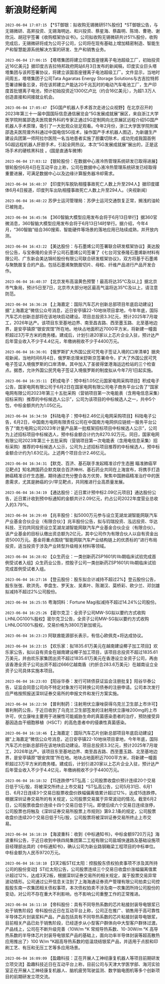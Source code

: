 # 新浪财经新闻
`2023-06-04 17:07:15`   【*ST御银：拟收购无锡微研51%股份】*ST御银公告，与无锡微研、高昇投资、无锡海明达、和兴投资、蔡星海、蔡磊明、陈琦、曹艳、谢欣沅、胡冠宇签署《收购框架协议书》。公司拟收购无锡微研共计51%股份，收购完成后，无锡微研将成为公司子公司，公司将在现有基础上增加精密制造、智能生产和智慧能源系统解决方案的研发、生产和销售业务。

`2023-06-04 17:06:15` 【塔塔集团将建立印度首座锂离子电池超级工厂，初始投资近16亿美元】据印度古吉拉特邦政府网站6月3日发布的新闻稿，印度实业巨头塔塔集团与该邦签署协议，将建立该国首座锂离子电池超级工厂。文件显示，当地时间周五，塔塔集团子公司Tata Agaratas Energy Storage Solutions与古吉拉特邦签署谅解备忘录，将在该邦建立产能达20千兆瓦时的电动汽车电池工厂，生产印度首批锂离子电池，预计初始投资近1300亿卢比（约合16亿美元），为超1.3万人创造直接和间接就业机会。

`2023-06-04 17:05:47` 【5G国产机器人手术首次走进公众视野】在北京召开的2023年第三十一届中国国际信息通信展览会“5G发展成就展”展区，来自浙江大学医学院附属邵逸夫医院普外科的专家正通过5G定制网向北京展区远程介绍5G国产机器人手术原理，吸引了一大批观众驻足观看。今年2月份，浙江大学医学院附属邵逸夫医院普外科通过中国电信5G技术，操作国产手术机器人图迈，为新疆生产建设兵团第一师阿拉尔医院一名当地患者实施了胆囊切除术，成功完成我国首例5G超远程机器人肝胆手术，引起全网热议。本次“5G发展成就展”展出的，正是这场手术的硬核黑科技 。(国是直通车微博)

`2023-06-04 17:03:12` 【银轮股份：在数据中心液冷热管理系统研发已取得进展】银轮股份6月4日在互动平台上称，公司在数据中心液冷热管理系统研发已经取得重要进展，可满足数据中心以及边缘计算服务器冷却需求。

`2023-06-04 16:48:37` 【印度列车脱轨相撞事故死亡人数上升至294人】据印度媒体6月4日报道，印度列车出轨相撞事故死亡人数上升至294人。（央视新闻）

`2023-06-04 16:48:22` 苏伊士运河管理局：苏伊士运河交通恢复正常，搁浅的油轮已被拖走。

`2023-06-04 16:45:56` 【360智脑大模型应用发布会将于6月13日举行】据360官微消息，360智脑大模型应用发布会将于6月13日14时举行。据介绍，今年4月，“360智脑”结合360搜索、智能硬件等场景的落地应用已陆续成熟，并开放内测。

`2023-06-04 16:43:22` 【美达股份：与石墨烯公司签署联合研发框架协议】美达股份公告，与宝泰隆的全资子公司石墨烯公司签署了《七台河宝泰隆石墨烯新材料有限公司、广东新会美达锦纶股份有限公司联合研发框架协议》，双方将基于石墨烯与聚酰胺复合的产品，包括石墨烯聚酰胺切片、母粒、纤维产品进行产品开发合作。

`2023-06-04 16:40:37` 【北京发布高温黄色预警！最高将达35℃及以上】据北京市气象局，预计5日至7日，北京市大部分地区最高气温将达35℃及以上，请注意防范。

`2023-06-04 16:36:28` 【上海嘉定：国际汽车芯片创新总部项目年底启动建设】据“上海嘉定”微信公众号消息，近日安亭镇22-10地块项目拿地，今年年底，国际汽车芯片创新总部将在该地块启动建设。项目总投资3.3亿元，预计2025年7月竣工，2026年达产。该项目东至基地边界、南至昌吉路、西至墨玉路、北至基地边界，是安亭镇原“银安宾馆”所在地。地块占地面积近7000平方米，将新建一幢面积超过3万平方米的商务楼。建成后，计划引进20家以上芯片企业入驻，预计达产后年营业收入不少于4.4亿元，年缴纳税收不少于4400万元。

`2023-06-04 16:36:01` 【俄罗斯扩大外国公民可凭电子签证入境的口岸清单】据央视新闻，当地时间6月4日，俄罗斯总理米舒斯京签署命令，扩大了外国公民可凭电子签证入境俄罗斯的口岸清单。其中加入了圣彼得堡港海运边检站的三个检查点。据悉，允许外国公民凭电子签证入境俄罗斯的制度拟从今年7月1日起实施。

`2023-06-04 16:35:11` 【积成电子：预中标1.05亿元国家电网采购项目】积成电子公告，国家电网有限公司于6月2日在国家电网有限公司电子商务平台公告了“国家电网有限公司2023年第三十五批采购（营销项目第一次电能表（含用电信息采集）招标采购）推荐的中标候选人公示”，公司为该项目的中标候选人之一，共中5个包，中标金额共约为1.05亿元。

`2023-06-04 16:34:59` 【科陆电子：预中标2.46亿元电网采购项目】科陆电子公告，6月2日，中国南方电网有限责任公司在中国南方电网供应链统一服务平台公告了“南方电网公司2023年计量产品第一批框架招标项目中标候选人公示”，公司为上述招标项目中标候选人，预中标金额合计约为8270.92万元。同日，国家电网有限公司2023年第三十五批采购（营销项目第一次电能表（含用电信息采集）招标采购）推荐的中标候选人公示，公司为上述招标项目推荐的中标候选人，预中标金额合计约为1.63亿元。上述两个项目合计2.46亿元。

`2023-06-04 16:34:31`   【默克、百济、基石联手发起精准诊疗生态圈 瞄准肺癌罕见靶点】知名跨国药企默克联合百济神州、基石药业共同在上海宣布，将携手打造肺癌精准诊疗生态圈，期待通过充分整合各方优势，聚焦中国肺癌精准治疗中的医患需求，尤其是肺癌的少/罕见靶点，共同推进行业高质量发展。

`2023-06-04 16:34:19`   【通达股份：近日累计预中标2.09亿元项目】通达股份公告，近日累计收到预中标通知的金额共计2.09亿元，约占公司2022年度营业总收入的3.79%。

`2023-06-04 16:29:49`   【兆丰股份：拟5000万元参与设立芜湖龙湖智能网联汽车产业基金合伙企业（有限合伙）】兆丰股份公告，拟与钧瑞投资、泓远投资、华达科技、王钧共同投资设立芜湖龙湖智能网联汽车产业基金合伙企业（有限合伙）。该产业基金的目标认缴出资总额为2亿元，其中公司作为有限合伙人以自有资金出资5000万元。基金将重点围绕“智能网联汽车产业结构链上的优质标的”进行布局投资，适当投资于涉及产业转型升级相关材料等领域。

`2023-06-04 16:28:02`   【众生药业：一类创新药ZSP1601片IIb期临床试验完成首例受试者入组】众生药业公告，控股子公司一类创新药ZSP1601片IIb期临床试验完成首例受试者入组。

`2023-06-04 16:27:16`   【登云股份：股东拟合计减持不超过2%】登云股份公告，股东张弢、欧洪先、李盘生、罗天友、吴素叶、陈潮汉、莫桥彩、欧少兰、邓剑雄拟减持不超过2%公司股份。

`2023-06-04 16:25:55`   粤海饲料：Fortune Magi拟减持不超过14.24%公司股份。

`2023-06-04 16:25:26` 【密尔克卫：全资子公司MW-SG拟以要约方式收购LHNLOG100%股权】密尔克卫公告，全资子公司MW-SG拟以要约方式收购LHNLOG100%股权，交易价格为3800万新加坡元。

`2023-06-04 16:23:23`   阿联酋能源部长表示，有信心欧佩克+将达成协议。

`2023-06-04 16:23:15` 【欢乐家：拟1835.61万美元在越南建设椰子加工项目】欢乐家公告，拟以自有资金在越南建设椰子加工项目，该项目总投资不超过1835.61万美元，并由欢乐家集团出资不超过1835.61万美元在香港设立全资子公司，再由该香港全资子公司出资不超过666亿越南盾（约折合283.6万美元）在越南设立全资子公司具体实施本项目。

`2023-06-04 16:23:03` 【阳谷华泰：发行可转债获证监会注册批复】阳谷华泰公告，证监会同意公司向不特定对象发行可转换公司债券的注册申请。公司本次发行应严格按照报送深圳证券交易所的申报文件和发行方案实施。

`2023-06-04 16:22:50` 【普利制药：注射用伏立康唑获得乌克兰卫生部上市许可】普利制药公告，于近日收到了乌克兰卫生部签发的注射用伏立康唑200mg的上市许可，伏立康唑主要用于进展性可能威胁生命的真菌感染患者的治疗，预防接受异基因造血干细胞移植（HSCT）的高危患者中的侵袭性真菌感染。

`2023-06-04 16:18:46` 【上海嘉定：国际汽车芯片创新总部项目年底启动建设】据“上海嘉定”微信公众号消息，近日安亭镇22-10地块项目拿地，今年年底，国际汽车芯片创新总部将在该地块启动建设。项目总投资3.3亿元，预计2025年7月竣工，2026年达产。该项目东至基地边界、南至昌吉路、西至墨玉路、北至基地边界，是安亭镇原“银安宾馆”所在地。地块占地面积近7000平方米，将新建一幢面积超过3万平方米的商务楼。建成后，计划引进20家以上芯片企业入驻，预计达产后年营业收入不少于4.4亿元，年缴纳税收不少于4400万元。

`2023-06-04 16:18:32` 【15连跌停*ST弘高：公司股票收盘价预计连续20个交易日低于1元/股，将被深交所终止上市交易】*ST弘高公告，公司5月31日、6月1日、6月2日连续3个交易日股票收盘价跌幅偏离值累计超过12%，达成15连跌停。根据深圳证券交易所的有关规定，公司股票交易属于异常波动的情况。截至6月2日，公司股票收盘价连续十四个交易日低于1元。即使后续六个交易日连续涨停，公司股票也将触及《深圳证券交易所股票上市规则》第9.2.1条的规定，公司股票收盘价连续20个交易日低于1元/股，公司股票将被深圳证券交易所终止上市交易。

`2023-06-04 16:18:19` 【海波重科：收到《中标通知书》，中标金额9720万元】海波重科公告，于近日收到中铁四局集团第二工程有限公司盐城快速路及基础设施项目经理部出具的《中标通知书》，确认公司为新业路钢箱梁工程项目的中标单位。中标金额为人民币9720万元。

`2023-06-04 16:18:10` 【3天2板ST红太阳：控股股东债权拍卖事项不涉及其所持公司的股份变动】ST红太阳公告，公司股票连续三个交易日收盘价涨幅偏离值累计超过12%，达成3天2板，根据深圳证券交易所的相关规定，属于股票交易异常波动情形。公司通过公开信息关注到了上海海通证券资产管理有限公司拍卖公司控股股东南一农集团相关债权事项，本次债权拍卖不涉及南一农集团所持公司股份的变动，对公司不存在重大不利影响，也不影响公司重整工作的正常推进。

`2023-06-04 16:11:10`   【帝科股份：具有不同导热系数的芯片粘接封装导电银浆已处于销售阶段】帝科股份近日在互动平台上称，公司正在推广、销售用于高可靠性半导体芯片封装浆料产品，产品包括具有不同导热系数的芯片粘接封装导电银浆，目前相关产品已处于销售阶段，已经逐步从小型客户群体向中大型客户群体过渡。产品线上，公司在不断升级完善〈10W/m °K 常规导热系数、10-30W/m °K 高导热系数的半导体芯片封装导电银浆产品的基础上，面向功率半导体封装等超高散热应用推出了〉100 W/m °K超高导热系数的低温烧结银浆产品，并适用于点胶和印刷工艺、有压和无压工艺等多应用场景。

`2023-06-04 16:09:09` 【盈趣科技：正在开展人工神经康复机器人等项目前期研发立项交流】盈趣科技近日在互动平台上称，目前公司与天津大学医学部、海河实验室正在开展人工神经康复机器人、脑机疲劳驾驶监测、数字脑电图机等多个创新项目的前期研发立项交流。

